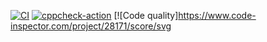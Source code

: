 [![CI](https://github.com/Chelli-Satish/stepin_Contact-management-system/actions/workflows/build.yml/badge.svg)](https://github.com/Chelli-Satish/stepin_Contact-management-system/actions/workflows/build.yml)
[![cppcheck-action](https://github.com/Chelli-Satish/stepin_Contact-management-system/actions/workflows/cppcheck.yml/badge.svg)](https://github.com/Chelli-Satish/stepin_Contact-management-system/actions/workflows/cppcheck.yml)
[![Code quality]https://www.code-inspector.com/project/28171/score/svg
